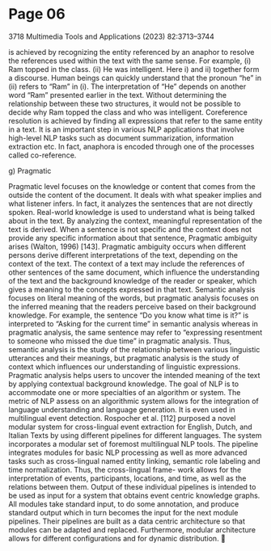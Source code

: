 # Page 06

3718                                             Multimedia Tools and Applications (2023) 82:3713–3744


is achieved by recognizing the entity referenced by an anaphor to resolve the references used
within the text with the same sense. For example, (i) Ram topped in the class. (ii) He was
intelligent. Here i) and ii) together form a discourse. Human beings can quickly understand
that the pronoun “he” in (ii) refers to “Ram” in (i). The interpretation of “He” depends on
another word “Ram” presented earlier in the text. Without determining the relationship
between these two structures, it would not be possible to decide why Ram topped the class
and who was intelligent. Coreference resolution is achieved by finding all expressions that
refer to the same entity in a text. It is an important step in various NLP applications that
involve high-level NLP tasks such as document summarization, information extraction etc. In
fact, anaphora is encoded through one of the processes called co-reference.

g) Pragmatic

Pragmatic level focuses on the knowledge or content that comes from the outside the content
of the document. It deals with what speaker implies and what listener infers. In fact, it analyzes
the sentences that are not directly spoken. Real-world knowledge is used to understand what is
being talked about in the text. By analyzing the context, meaningful representation of the text
is derived. When a sentence is not specific and the context does not provide any specific
information about that sentence, Pragmatic ambiguity arises (Walton, 1996) [143]. Pragmatic
ambiguity occurs when different persons derive different interpretations of the text, depending
on the context of the text. The context of a text may include the references of other sentences of
the same document, which influence the understanding of the text and the background
knowledge of the reader or speaker, which gives a meaning to the concepts expressed in that
text. Semantic analysis focuses on literal meaning of the words, but pragmatic analysis focuses
on the inferred meaning that the readers perceive based on their background knowledge. For
example, the sentence “Do you know what time is it?” is interpreted to “Asking for the current
time” in semantic analysis whereas in pragmatic analysis, the same sentence may refer to
“expressing resentment to someone who missed the due time” in pragmatic analysis. Thus,
semantic analysis is the study of the relationship between various linguistic utterances and their
meanings, but pragmatic analysis is the study of context which influences our understanding of
linguistic expressions. Pragmatic analysis helps users to uncover the intended meaning of the
text by applying contextual background knowledge.
    The goal of NLP is to accommodate one or more specialties of an algorithm or system. The
metric of NLP assess on an algorithmic system allows for the integration of language
understanding and language generation. It is even used in multilingual event detection.
Rospocher et al. [112] purposed a novel modular system for cross-lingual event extraction
for English, Dutch, and Italian Texts by using different pipelines for different languages. The
system incorporates a modular set of foremost multilingual NLP tools. The pipeline integrates
modules for basic NLP processing as well as more advanced tasks such as cross-lingual named
entity linking, semantic role labeling and time normalization. Thus, the cross-lingual frame-
work allows for the interpretation of events, participants, locations, and time, as well as the
relations between them. Output of these individual pipelines is intended to be used as input for
a system that obtains event centric knowledge graphs. All modules take standard input, to do
some annotation, and produce standard output which in turn becomes the input for the next
module pipelines. Their pipelines are built as a data centric architecture so that modules can be
adapted and replaced. Furthermore, modular architecture allows for different configurations
and for dynamic distribution.
